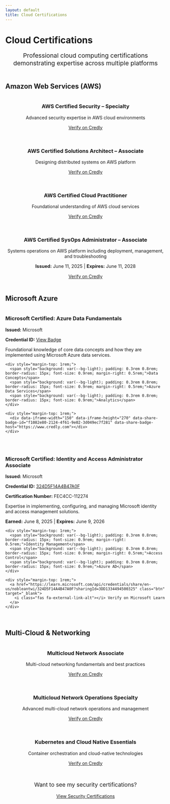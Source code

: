 ```yaml
---
layout: default
title: Cloud Certifications
---
```


<h1><i class="fas fa-cloud"></i> Cloud Certifications</h1>

<p style="text-align: center; font-size: 1.2rem; color: var(--text-light); margin-bottom: 3rem;">
  Professional cloud computing certifications demonstrating expertise across multiple platforms
</p>

<h2><i class="fab fa-aws"></i> Amazon Web Services (AWS)</h2>

<div style="display: grid; grid-template-columns: repeat(auto-fit, minmax(280px, 1fr)); gap: 2rem; margin-bottom: 3rem;">
  <div class="card" style="text-align: center;">
    <h3>AWS Certified Security – Specialty</h3>
    <div data-iframe-width="150" data-iframe-height="270" data-share-badge-id="029b1602-598e-4a3b-b93e-b951f5421f17" data-share-badge-host="https://www.credly.com"></div>
    <p style="margin-top: 1rem;">Advanced security expertise in AWS cloud environments</p>
    <a href="https://www.credly.com/badges/029b1602-598e-4a3b-b93e-b951f5421f17/public_url" class="btn" target="_blank">
      <i class="fas fa-external-link-alt"></i> Verify on Credly
    </a>
  </div>

  <div class="card" style="text-align: center;">
    <h3>AWS Certified Solutions Architect – Associate</h3>
    <div data-iframe-width="150" data-iframe-height="270" data-share-badge-id="2f0224e8-66e2-4388-9d9d-98552c7ff73b" data-share-badge-host="https://www.credly.com"></div>
    <p style="margin-top: 1rem;">Designing distributed systems on AWS platform</p>
    <a href="https://www.credly.com/badges/2f0224e8-66e2-4388-9d9d-98552c7ff73b/public_url" class="btn" target="_blank">
      <i class="fas fa-external-link-alt"></i> Verify on Credly
    </a>
  </div>

  <div class="card" style="text-align: center;">
    <h3>AWS Certified Cloud Practitioner</h3>
    <div data-iframe-width="150" data-iframe-height="270" data-share-badge-id="57cb2dbd-e02a-443c-9823-e588509d6be0" data-share-badge-host="https://www.credly.com"></div>
    <p style="margin-top: 1rem;">Foundational understanding of AWS cloud services</p>
    <a href="https://www.credly.com/badges/57cb2dbd-e02a-443c-9823-e588509d6be0/public_url" class="btn" target="_blank">
      <i class="fas fa-external-link-alt"></i> Verify on Credly
    </a>
  </div>

  <div class="card" style="text-align: center;">
    <h3>AWS Certified SysOps Administrator – Associate</h3>
    <div data-iframe-width="150" data-iframe-height="270" data-share-badge-id="9c5a0f84-ba05-46d0-b362-b2dde2f785cf" data-share-badge-host="https://www.credly.com"></div>
    <p style="margin-top: 1rem;">Systems operations on AWS platform including deployment, management, and troubleshooting</p>
    <p style="font-size: 0.9rem; color: var(--text-light); margin-top: 0.5rem;">
      <strong>Issued:</strong> June 11, 2025 | <strong>Expires:</strong> June 11, 2028
    </p>
    <a href="https://www.credly.com/badges/9c5a0f84-ba05-46d0-b362-b2dde2f785cf/public_url" class="btn" target="_blank">
      <i class="fas fa-external-link-alt"></i> Verify on Credly
    </a>
  </div>
</div>

<h2><i class="fab fa-microsoft"></i> Microsoft Azure</h2>

<div style="display: grid; grid-template-columns: repeat(auto-fit, minmax(280px, 1fr)); gap: 2rem; margin-bottom: 3rem;">
  <div class="card">
    <h3><i class="fab fa-microsoft"></i> Microsoft Certified: Azure Data Fundamentals</h3>
    <p><strong>Issued:</strong> Microsoft</p>
    <p><strong>Credential ID:</strong> <a href="https://www.credly.com/badges/f1082e80-2124-4f61-9e02-3d049ec7f281/public_url" target="_blank">View Badge</a></p>
    <p>Foundational knowledge of core data concepts and how they are implemented using Microsoft Azure data services.</p>

    <div style="margin-top: 1rem;">
      <span style="background: var(--bg-light); padding: 0.3rem 0.8rem; border-radius: 15px; font-size: 0.9rem; margin-right: 0.5rem;">Data Concepts</span>
      <span style="background: var(--bg-light); padding: 0.3rem 0.8rem; border-radius: 15px; font-size: 0.9rem; margin-right: 0.5rem;">Azure Data Services</span>
      <span style="background: var(--bg-light); padding: 0.3rem 0.8rem; border-radius: 15px; font-size: 0.9rem;">Analytics</span>
    </div>

    <div style="margin-top: 1rem;">
      <div data-iframe-width="150" data-iframe-height="270" data-share-badge-id="f1082e80-2124-4f61-9e02-3d049ec7f281" data-share-badge-host="https://www.credly.com"></div>
    </div>
  </div>

  <div class="card">
    <h3><i class="fab fa-microsoft"></i> Microsoft Certified: Identity and Access Administrator Associate</h3>
    <p><strong>Issued:</strong> Microsoft</p>
    <p><strong>Credential ID:</strong> <a href="https://learn.microsoft.com/api/credentials/share/en-us/nobleantwi/324D5F14A4B47A0F?sharingId=3DD1334494500325" target="_blank">324D5F14A4B47A0F</a></p>
    <p><strong>Certification Number:</strong> FEC4CC-112274</p>
    <p>Expertise in implementing, configuring, and managing Microsoft identity and access management solutions.</p>
    <p style="font-size: 0.9rem; color: var(--text-light); margin-top: 0.5rem;">
      <strong>Earned:</strong> June 8, 2025 | <strong>Expires:</strong> June 9, 2026
    </p>

    <div style="margin-top: 1rem;">
      <span style="background: var(--bg-light); padding: 0.3rem 0.8rem; border-radius: 15px; font-size: 0.9rem; margin-right: 0.5rem;">Identity Management</span>
      <span style="background: var(--bg-light); padding: 0.3rem 0.8rem; border-radius: 15px; font-size: 0.9rem; margin-right: 0.5rem;">Access Control</span>
      <span style="background: var(--bg-light); padding: 0.3rem 0.8rem; border-radius: 15px; font-size: 0.9rem;">Azure AD</span>
    </div>

    <div style="margin-top: 1rem;">
      <a href="https://learn.microsoft.com/api/credentials/share/en-us/nobleantwi/324D5F14A4B47A0F?sharingId=3DD1334494500325" class="btn" target="_blank">
        <i class="fas fa-external-link-alt"></i> Verify on Microsoft Learn
      </a>
    </div>
  </div>
</div>

<h2><i class="fas fa-network-wired"></i> Multi-Cloud & Networking</h2>

<div style="display: grid; grid-template-columns: repeat(auto-fit, minmax(280px, 1fr)); gap: 2rem; margin-bottom: 3rem;">
  <div class="card" style="text-align: center;">
    <h3>Multicloud Network Associate</h3>
    <div data-iframe-width="150" data-iframe-height="270" data-share-badge-id="74f1f416-477f-4e99-8e2a-d07dee0177b4" data-share-badge-host="https://www.credly.com"></div>
    <p style="margin-top: 1rem;">Multi-cloud networking fundamentals and best practices</p>
    <a href="https://www.credly.com/badges/74f1f416-477f-4e99-8e2a-d07dee0177b4/public_url" class="btn" target="_blank">
      <i class="fas fa-external-link-alt"></i> Verify on Credly
    </a>
  </div>

  <div class="card" style="text-align: center;">
    <h3>Multicloud Network Operations Specialty</h3>
    <div data-iframe-width="150" data-iframe-height="270" data-share-badge-id="7af2a2a5-a8a0-4070-9299-c957c398058a" data-share-badge-host="https://www.credly.com"></div>
    <p style="margin-top: 1rem;">Advanced multi-cloud network operations and management</p>
    <a href="https://www.credly.com/badges/7af2a2a5-a8a0-4070-9299-c957c398058a/public_url" class="btn" target="_blank">
      <i class="fas fa-external-link-alt"></i> Verify on Credly
    </a>
  </div>

  <div class="card" style="text-align: center;">
    <h3>Kubernetes and Cloud Native Essentials</h3>
    <div data-iframe-width="150" data-iframe-height="270" data-share-badge-id="dcf6bf4f-0bf6-464c-b407-716df7f25357" data-share-badge-host="https://www.credly.com"></div>
    <p style="margin-top: 1rem;">Container orchestration and cloud-native technologies</p>
    <a href="https://www.credly.com/badges/dcf6bf4f-0bf6-464c-b407-716df7f25357/public_url" class="btn" target="_blank">
      <i class="fas fa-external-link-alt"></i> Verify on Credly
    </a>
  </div>
</div>

<div style="text-align: center; margin-top: 3rem;">
  <p style="color: var(--text-light); font-size: 1.1rem;">Want to see my security certifications?</p>
  <a href="/security-certifications" class="btn">View Security Certifications</a>
</div>

<script type="text/javascript" async src="//cdn.credly.com/assets/utilities/embed.js"></script>